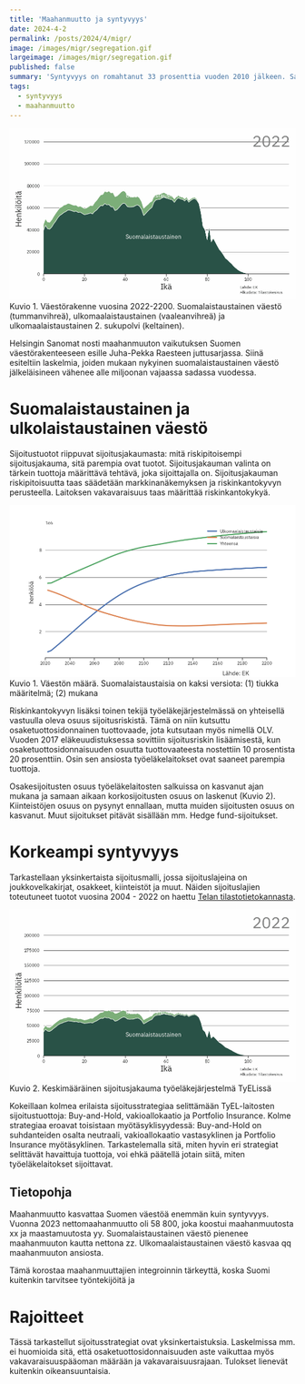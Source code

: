 ```yaml
---
title: 'Maahanmuutto ja syntyvyys'
date: 2024-4-2
permalink: /posts/2024/4/migr/
image: /images/migr/segregation.gif
largeimage: /images/migr/segregation.gif
published: false
summary: 'Syntyvyys on romahtanut 33 prosenttia vuoden 2010 jälkeen. Samaan aikaan maahanmuutto on kasvanut reippaasti ja väestö kasvaa enemmän maahanmuuton ansiosta kuin syntyvyyden. Miltä näyttää Suomen väestön tulevaisiin?'
tags:
  - syntyvyys
  - maahanmuutto
---
```


![Väestörakenne](/images/migr/segregation.gif)<br>
Kuvio 1. Väestörakenne vuosina 2022-2200. Suomalaistaustainen väestö (tummanvihreä), ulkomaalaistaustainen (vaaleanvihreä) ja ulkomaalaistaustainen 2. sukupolvi (keltainen).

Helsingin Sanomat nosti maahanmuuton vaikutuksen Suomen väestörakenteeseen esille Juha-Pekka Raesteen juttusarjassa. Siinä esiteltiin laskelmia, joiden mukaan nykyinen suomalaistaustainen väestö jälkeläisineen vähenee alle miljoonan vajaassa sadassa vuodessa. 

Suomalaistaustainen ja ulkolaistaustainen väestö
======

Sijoitustuotot riippuvat sijoitusjakaumasta: mitä riskipitoisempi sijoitusjakauma, sitä parempia ovat tuotot.
Sijoitusjakauman valinta on tärkein tuottoja määrittävä tehtävä, joka sijoittajalla on.
Sijoitusjakauman riskipitoisuutta taas säädetään markkinanäkemyksen ja riskinkantokyvyn perusteella. Laitoksen vakavaraisuus
taas määrittää riskinkantokykyä. 

![Väestörakenne](/images/migr/baselinepop.png)<br>
Kuvio 1. Väestön määrä. Suomalaistaustaisia on kaksi versiota: (1) tiukka määritelmä; (2) mukana 

Riskinkantokyvyn lisäksi toinen tekijä työeläkejärjestelmässä on yhteisellä vastuulla oleva osuus sijoitusriskistä.
Tämä on niin kutsuttu osaketuottosidonnainen tuottovaade, jota kutsutaan myös nimellä OLV.
Vuoden 2017 eläkeuudistuksessa sovittiin sijoitusriskin lisäämisestä, kun osaketuottosidonnaisuuden osuutta
tuottovaateesta nostettiin 10 prosentista 20 prosenttiin. Osin sen ansiosta
työeläkelaitokset ovat saaneet parempia tuottoja. 

Osakesijoitusten osuus työeläkelaitosten salkuissa on kasvanut ajan mukana ja samaan aikaan
korkosijoitusten osuus on laskenut (Kuvio 2). Kiinteistöjen osuus on pysynyt ennallaan, mutta muiden sijoitusten 
osuus on kasvanut. Muut sijoitukset pitävät sisällään mm. Hedge fund-sijoitukset. 

Korkeampi syntyvyys
=====

Tarkastellaan yksinkertaista sijoitusmalli, jossa sijoituslajeina on joukkovelkakirjat, osakkeet, kiinteistöt ja muut. 
Näiden sijoituslajien toteutuneet tuotot vuosina 2004 - 2022 on haettu [Telan tilastotietokannasta](https://www.tela.fi/elakevarojen-sijoittaminen/tilastotietokanta/).

![Tuotot](/images/migr/high58000.gif)<br>
Kuvio 2. Keskimääräinen sijoitusjakauma työeläkejärjestelmä TyELissä

Kokeillaan kolmea erilaista sijoitusstrategiaa selittämään TyEL-laitosten sijoitustuottoja: Buy-and-Hold, vakioallokaatio ja Portfolio Insurance.
Kolme strategiaa eroavat toisistaan myötäsyklisyydessä: Buy-and-Hold on suhdanteiden osalta neutraali,
vakioallokaatio vastasyklinen ja Portfolio Insurance myötäsyklinen. Tarkastelemalla sitä, miten hyvin eri strategiat
selittävät havaittuja tuottoja, voi ehkä päätellä jotain siitä, miten työeläkelaitokset sijoittavat.

Tietopohja
-----

Maahanmuutto kasvattaa Suomen väestöä enemmän kuin syntyvyys. Vuonna 2023 nettomaahanmuutto oli 58 800, joka koostui maahanmuutosta xx ja maastamuutosta yy. Suomalaistaustainen väestö pienenee maahanmuuton kautta nettona zz. Ulkomaalaistaustainen väestö kasvaa qq maahanmuuton ansiosta. 

Tämä korostaa maahanmuuttajien integroinnin tärkeyttä, koska Suomi kuitenkin tarvitsee työntekijöitä ja 


Rajoitteet
=====

Tässä tarkastellut sijoitusstrategiat ovat yksinkertaistuksia. Laskelmissa mm. ei huomioida sitä, että osaketuottosidonnaisuuden aste vaikuttaa
myös vakavaraisuuspääoman määrään ja vakavaraisuusrajaan. Tulokset lienevät kuitenkin oikeansuuntaisia.
